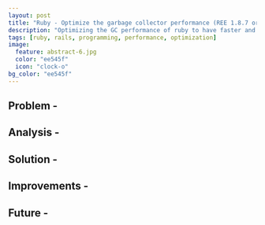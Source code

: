```yaml
---
layout: post
title: "Ruby - Optimize the garbage collector performance (REE 1.8.7 or older)"
description: "Optimizing the GC performance of ruby to have faster and consistent rails response times."
tags: [ruby, rails, programming, performance, optimization]
image:
  feature: abstract-6.jpg
  color: "ee545f"
  icon: "clock-o"
bg_color: "ee545f"
---
```


## Problem -

## Analysis -

## Solution -

## Improvements -

## Future -
